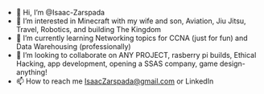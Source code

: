 - 👋 Hi, I’m @Isaac-Zarspada
- 👀 I’m interested in Minecraft with my wife and son, Aviation, Jiu Jitsu, Travel, Robotics, and building The Kingdom
- 🌱 I’m currently learning Networking topics for CCNA (just for fun) and Data Warehousing (professionally)
- 💞️ I’m looking to collaborate on ANY PROJECT, rasberry pi builds, Ethical Hacking, app development, opening a SSAS company, game design- anything!
- 📫 How to reach me IsaacZarspada@gmail.com or LinkedIn

<!---
Isaac-Zarspada/Isaac-Zarspada is a ✨ special ✨ repository because its `README.md` (this file) appears on your GitHub profile.
You can click the Preview link to take a look at your changes.
--->
